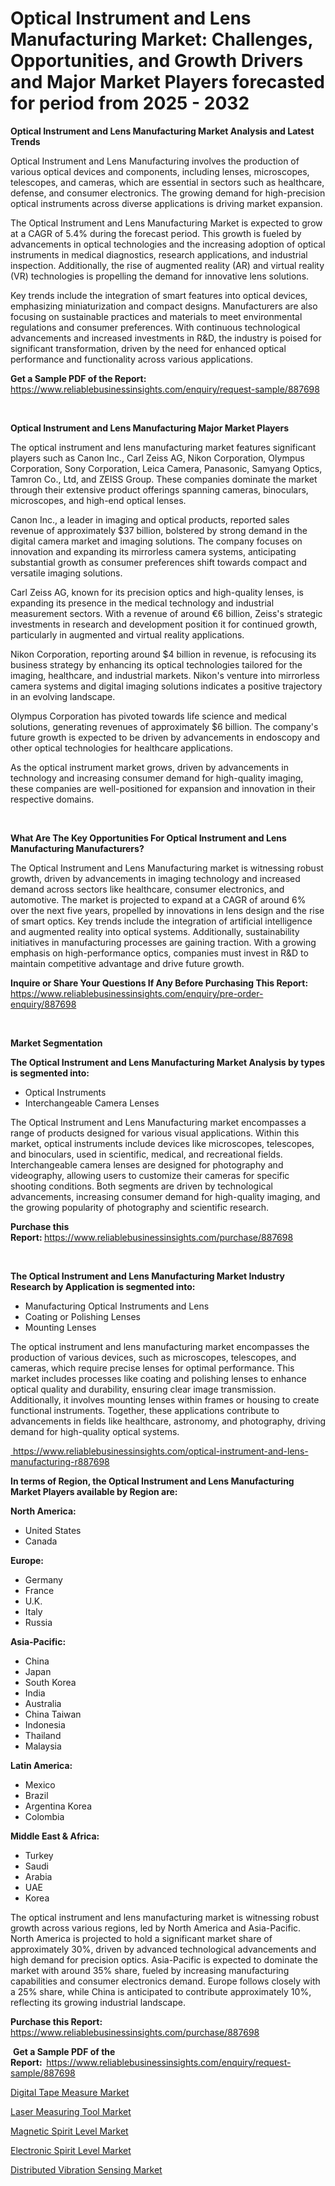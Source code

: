 <p><h1>Optical Instrument and Lens Manufacturing Market: Challenges, Opportunities, and Growth Drivers and Major Market Players forecasted for period from 2025 - 2032</h1></p><p><strong>Optical Instrument and Lens Manufacturing Market Analysis and Latest Trends</strong></p>
<p><p>Optical Instrument and Lens Manufacturing involves the production of various optical devices and components, including lenses, microscopes, telescopes, and cameras, which are essential in sectors such as healthcare, defense, and consumer electronics. The growing demand for high-precision optical instruments across diverse applications is driving market expansion. </p><p>The Optical Instrument and Lens Manufacturing Market is expected to grow at a CAGR of 5.4% during the forecast period. This growth is fueled by advancements in optical technologies and the increasing adoption of optical instruments in medical diagnostics, research applications, and industrial inspection. Additionally, the rise of augmented reality (AR) and virtual reality (VR) technologies is propelling the demand for innovative lens solutions.</p><p>Key trends include the integration of smart features into optical devices, emphasizing miniaturization and compact designs. Manufacturers are also focusing on sustainable practices and materials to meet environmental regulations and consumer preferences. With continuous technological advancements and increased investments in R&D, the industry is poised for significant transformation, driven by the need for enhanced optical performance and functionality across various applications.</p></p>
<p><strong>Get a Sample PDF of the Report:&nbsp;</strong> <a href="https://www.reliablebusinessinsights.com/enquiry/request-sample/887698?utm_campaign=57&utm_medium=2&utm_source=Github&utm_content=ia&utm_term=18022025&utm_id=optical-instrument-and-lens-manufacturing">https://www.reliablebusinessinsights.com/enquiry/request-sample/887698</a></p>
<p>&nbsp;</p>
<p><strong>Optical Instrument and Lens Manufacturing Major Market Players</strong></p>
<p><p>The optical instrument and lens manufacturing market features significant players such as Canon Inc., Carl Zeiss AG, Nikon Corporation, Olympus Corporation, Sony Corporation, Leica Camera, Panasonic, Samyang Optics, Tamron Co., Ltd, and ZEISS Group. These companies dominate the market through their extensive product offerings spanning cameras, binoculars, microscopes, and high-end optical lenses.</p><p>Canon Inc., a leader in imaging and optical products, reported sales revenue of approximately $37 billion, bolstered by strong demand in the digital camera market and imaging solutions. The company focuses on innovation and expanding its mirrorless camera systems, anticipating substantial growth as consumer preferences shift towards compact and versatile imaging solutions.</p><p>Carl Zeiss AG, known for its precision optics and high-quality lenses, is expanding its presence in the medical technology and industrial measurement sectors. With a revenue of around €6 billion, Zeiss's strategic investments in research and development position it for continued growth, particularly in augmented and virtual reality applications.</p><p>Nikon Corporation, reporting around $4 billion in revenue, is refocusing its business strategy by enhancing its optical technologies tailored for the imaging, healthcare, and industrial markets. Nikon's venture into mirrorless camera systems and digital imaging solutions indicates a positive trajectory in an evolving landscape.</p><p>Olympus Corporation has pivoted towards life science and medical solutions, generating revenues of approximately $6 billion. The company's future growth is expected to be driven by advancements in endoscopy and other optical technologies for healthcare applications.</p><p>As the optical instrument market grows, driven by advancements in technology and increasing consumer demand for high-quality imaging, these companies are well-positioned for expansion and innovation in their respective domains.</p></p>
<p>&nbsp;</p>
<p><strong>What Are The Key Opportunities For Optical Instrument and Lens Manufacturing Manufacturers?</strong></p>
<p><p>The Optical Instrument and Lens Manufacturing market is witnessing robust growth, driven by advancements in imaging technology and increased demand across sectors like healthcare, consumer electronics, and automotive. The market is projected to expand at a CAGR of around 6% over the next five years, propelled by innovations in lens design and the rise of smart optics. Key trends include the integration of artificial intelligence and augmented reality into optical systems. Additionally, sustainability initiatives in manufacturing processes are gaining traction. With a growing emphasis on high-performance optics, companies must invest in R&D to maintain competitive advantage and drive future growth.</p></p>
<p><strong>Inquire or Share Your Questions If Any Before Purchasing This Report:</strong> <a href="https://www.reliablebusinessinsights.com/enquiry/pre-order-enquiry/887698?utm_campaign=57&utm_medium=2&utm_source=Github&utm_content=ia&utm_term=18022025&utm_id=optical-instrument-and-lens-manufacturing">https://www.reliablebusinessinsights.com/enquiry/pre-order-enquiry/887698</a></p>
<p>&nbsp;</p>
<p><strong>Market Segmentation</strong></p>
<p><strong>The Optical Instrument and Lens Manufacturing Market Analysis by types is segmented into:</strong></p>
<p><ul><li>Optical Instruments</li><li>Interchangeable Camera Lenses</li></ul></p>
<p><p>The Optical Instrument and Lens Manufacturing market encompasses a range of products designed for various visual applications. Within this market, optical instruments include devices like microscopes, telescopes, and binoculars, used in scientific, medical, and recreational fields. Interchangeable camera lenses are designed for photography and videography, allowing users to customize their cameras for specific shooting conditions. Both segments are driven by technological advancements, increasing consumer demand for high-quality imaging, and the growing popularity of photography and scientific research.</p></p>
<p><strong>Purchase this Report:&nbsp;</strong><a href="https://www.reliablebusinessinsights.com/purchase/887698?utm_campaign=57&utm_medium=2&utm_source=Github&utm_content=ia&utm_term=18022025&utm_id=optical-instrument-and-lens-manufacturing">https://www.reliablebusinessinsights.com/purchase/887698</a></p>
<p>&nbsp;</p>
<p><strong>The Optical Instrument and Lens Manufacturing Market Industry Research by Application is segmented into:</strong></p>
<p><ul><li>Manufacturing Optical Instruments and Lens</li><li>Coating or Polishing Lenses</li><li>Mounting Lenses</li></ul></p>
<p><p>The optical instrument and lens manufacturing market encompasses the production of various devices, such as microscopes, telescopes, and cameras, which require precise lenses for optimal performance. This market includes processes like coating and polishing lenses to enhance optical quality and durability, ensuring clear image transmission. Additionally, it involves mounting lenses within frames or housing to create functional instruments. Together, these applications contribute to advancements in fields like healthcare, astronomy, and photography, driving demand for high-quality optical systems.</p></p>
<p><a href="https://www.reliablebusinessinsights.com/optical-instrument-and-lens-manufacturing-r887698?utm_campaign=57&utm_medium=2&utm_source=Github&utm_content=ia&utm_term=18022025&utm_id=optical-instrument-and-lens-manufacturing">&nbsp;https://www.reliablebusinessinsights.com/optical-instrument-and-lens-manufacturing-r887698</a></p>
<p><strong>In terms of Region, the Optical Instrument and Lens Manufacturing Market Players available by Region are:</strong></p>
<p>
    <p> <strong> North America: </strong>
        <ul>
            <li>United States</li>
            <li>Canada</li>
        </ul>
        </p> 
    <p> <strong> Europe: </strong>
        <ul>
            <li>Germany</li>
            <li>France</li>
            <li>U.K.</li>
            <li>Italy</li>
            <li>Russia</li>
        </ul>
        </p> 
    <p> <strong> Asia-Pacific: </strong>
        <ul>
            <li>China</li>
            <li>Japan</li>
            <li>South Korea</li>
            <li>India</li>
            <li>Australia</li>
            <li>China Taiwan</li>
            <li>Indonesia</li>
            <li>Thailand</li>
            <li>Malaysia</li>
        </ul>
        </p> 
    <p> <strong> Latin America: </strong>
        <ul>
            <li>Mexico</li>
            <li>Brazil</li>
            <li>Argentina Korea</li>
            <li>Colombia</li>
        </ul>
        </p> 
    <p> <strong> Middle East & Africa: </strong>
        <ul>
            <li>Turkey</li>
            <li>Saudi</li>
            <li>Arabia</li>
            <li>UAE</li>
            <li>Korea</li>
        </ul>
    </p>
    </p>
<p><p>The optical instrument and lens manufacturing market is witnessing robust growth across various regions, led by North America and Asia-Pacific. North America is projected to hold a significant market share of approximately 30%, driven by advanced technological advancements and high demand for precision optics. Asia-Pacific is expected to dominate the market with around 35% share, fueled by increasing manufacturing capabilities and consumer electronics demand. Europe follows closely with a 25% share, while China is anticipated to contribute approximately 10%, reflecting its growing industrial landscape.</p></p>
<p><strong>Purchase this Report: </strong><a href="https://www.reliablebusinessinsights.com/purchase/887698?utm_campaign=57&utm_medium=2&utm_source=Github&utm_content=ia&utm_term=18022025&utm_id=optical-instrument-and-lens-manufacturing">https://www.reliablebusinessinsights.com/purchase/887698</a></p>
<p>&nbsp;<strong>Get a Sample PDF of the Report:&nbsp;&nbsp;</strong><a href="https://www.reliablebusinessinsights.com/enquiry/request-sample/887698?utm_campaign=57&utm_medium=2&utm_source=Github&utm_content=ia&utm_term=18022025&utm_id=optical-instrument-and-lens-manufacturing">https://www.reliablebusinessinsights.com/enquiry/request-sample/887698</a></p>
<p><strong></strong></p>
<p><p><a href="https://github.com/akermigarib/Market-Research-Report-List-1/blob/main/digital-tape-measure-market.md?utm_campaign=57&utm_medium=2&utm_source=Github&utm_content=ia&utm_term=18022025&utm_id=optical-instrument-and-lens-manufacturing">Digital Tape Measure Market</a></p><p><a href="https://github.com/dushornerfe/Market-Research-Report-List-1/blob/main/laser-measuring-tool-market.md?utm_campaign=57&utm_medium=2&utm_source=Github&utm_content=ia&utm_term=18022025&utm_id=optical-instrument-and-lens-manufacturing">Laser Measuring Tool Market</a></p><p><a href="https://github.com/jandedaboy1/Market-Research-Report-List-1/blob/main/magnetic-spirit-level-market.md?utm_campaign=57&utm_medium=2&utm_source=Github&utm_content=ia&utm_term=18022025&utm_id=optical-instrument-and-lens-manufacturing">Magnetic Spirit Level Market</a></p><p><a href="https://github.com/djarixneoza/Market-Research-Report-List-1/blob/main/electronic-spirit-level-market.md?utm_campaign=57&utm_medium=2&utm_source=Github&utm_content=ia&utm_term=18022025&utm_id=optical-instrument-and-lens-manufacturing">Electronic Spirit Level Market</a></p><p><a href="https://github.com/theriiawande/Market-Research-Report-List-1/blob/main/distributed-vibration-sensing-market.md?utm_campaign=57&utm_medium=2&utm_source=Github&utm_content=ia&utm_term=18022025&utm_id=optical-instrument-and-lens-manufacturing">Distributed Vibration Sensing Market</a></p></p>